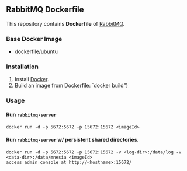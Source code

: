 ## RabbitMQ Dockerfile


This repository contains **Dockerfile** of [RabbitMQ](http://www.rabbitmq.com/).


### Base Docker Image

* dockerfile/ubuntu


### Installation

1. Install [Docker](https://www.docker.com/).
2. Build an image from Dockerfile: `docker build")

### Usage

#### Run `rabbitmq-server`

    docker run -d -p 5672:5672 -p 15672:15672 <imageId>

#### Run `rabbitmq-server` w/ persistent shared directories.

    docker run -d -p 5672:5672 -p 15672:15672 -v <log-dir>:/data/log -v <data-dir>:/data/mnesia <imageId>
    access admin console at http://<hostname>:15672/
